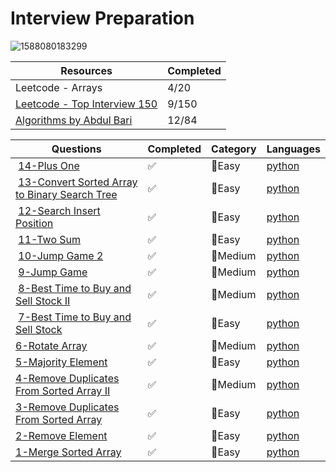 # Interview Preparation

![1588080183299](https://github.com/gokcenazakyol/Interview-Preparation/assets/74296174/d029a035-edd5-47fc-814f-c6f200a1896f)

| Resources | Completed | 
| ------------- | ------------- |
| Leetcode - Arrays | 4/20 |
|[Leetcode - Top Interview 150](https://leetcode.com/studyplan/top-interview-150/)| 9/150 |
|[Algorithms by Abdul Bari](https://www.youtube.com/playlist?list=PLDN4rrl48XKpZkf03iYFl-O29szjTrs_O)| 12/84 |



| Questions | Completed | Category | Languages|
| ------------- | ------------- | ------------- | ------------- |
| [14-Plus One](https://leetcode.com/problems/plus-one/) |✅  | 📗Easy | [python](https://github.com/gokcenazakyol/Interview-Preparation/blob/main/solutions/14-PlusOne.png)|
| [13-Convert Sorted Array to Binary Search Tree](https://leetcode.com/problems/convert-sorted-array-to-binary-search-tree/) |✅  | 📗Easy | [python](https://github.com/gokcenazakyol/Interview-Preparation/blob/main/solutions/13-ConvertSortedArrayToBinarySearchTree.png)|
| [12-Search Insert Position](https://leetcode.com/problems/search-insert-position/) |✅  | 📗Easy | [python](https://github.com/gokcenazakyol/Interview-Preparation/blob/main/solutions/12-SearchInsertPosition.png)|
| [11-Two Sum](https://leetcode.com/problems/two-sum/) |✅  | 📗Easy | [python](https://github.com/gokcenazakyol/Interview-Preparation/blob/main/solutions/11-TwoSum.png)|
| [10-Jump Game 2](https://leetcode.com/problems/jump-game-ii/?envType=study-plan-v2&envId=top-interview-150) | ✅ | 📙Medium |[python](https://github.com/gokcenazakyol/Interview-Preparation/blob/main/solutions/10-JumpGame2.png) |
| [9-Jump Game](https://leetcode.com/problems/jump-game/?envType=study-plan-v2&envId=top-interview-150) | ✅ | 📙Medium |[python](https://github.com/gokcenazakyol/Interview-Preparation/blob/main/solutions/9-JumpGame.png) |
| [8-Best Time to Buy and Sell Stock II](https://leetcode.com/problems/best-time-to-buy-and-sell-stock-ii/?envType=study-plan-v2&envId=top-interview-150) | ✅ | 📙Medium | [python](https://github.com/gokcenazakyol/Interview-Preparation/blob/main/solutions/8-BestTimeToBuyAndSellStock2.png)|
| [7-Best Time to Buy and Sell Stock](https://leetcode.com/problems/best-time-to-buy-and-sell-stock/?envType=study-plan-v2&envId=top-interview-150) |✅  | 📗Easy | [python](https://github.com/gokcenazakyol/Interview-Preparation/blob/main/solutions/7-BestTimeToBuyAndSellStock.png)|
| [6-Rotate Array](https://leetcode.com/problems/rotate-array/?envType=study-plan-v2&id=top-interview-150)| ✅ | 📙Medium |[python](https://github.com/gokcenazakyol/Interview-Preparation/blob/main/solutions/6-Rotate%20Array.png)|
| [5-Majority Element](https://leetcode.com/problems/majority-element/?envType=study-plan-v2&id=top-interview-150)| ✅ | 📗Easy |[python](https://github.com/gokcenazakyol/Interview-Preparation/blob/main/solutions/5-Majority%20Element.png)|
| [4-Remove Duplicates From Sorted Array II](https://leetcode.com/problems/remove-duplicates-from-sorted-array-ii/?envType=study-plan-v2&id=top-interview-150)| ✅ | 📙Medium |[python](https://github.com/gokcenazakyol/Interview-Preparation/blob/main/solutions/4-Remove%20Duplicates%20From%20Sorted%20Array%20II.png)|
| [3-Remove Duplicates From Sorted Array](https://leetcode.com/problems/remove-duplicates-from-sorted-array/?envType=study-plan-v2&id=top-interview-150)| ✅ | 📗Easy |[python](https://github.com/gokcenazakyol/Interview-Preparation/blob/main/solutions/3-remove_duplicates.png)|
| [2-Remove Element](https://leetcode.com/problems/remove-element/?envType=study-plan-v2&id=top-interview-150)| ✅ | 📗Easy |[python](https://github.com/gokcenazakyol/Interview-Preparation/blob/main/solutions/2-remove_element.png) |
| [1-Merge Sorted Array](https://leetcode.com/problems/merge-sorted-array/?envType=study-plan-v2&id=top-interview-150)| ✅ | 📗Easy |[python](https://github.com/gokcenazakyol/Interview-Preparation/blob/main/solutions/1-merge.png) |
